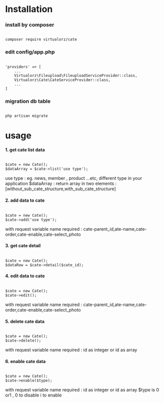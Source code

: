 # Installation #

### install by composer ###
<pre><code>
composer require virtualorz/cate
</code></pre>

### edit config/app.php ###
<pre><code>
'providers' => [
    ...
    Virtualorz\Fileupload\FileuploadServiceProvider::class,
    Virtualorz\Cate\CateServiceProvider::class,
    ...
]
</code></pre>

### migration db table ###
<pre><code>
php artisan migrate
</code></pre>

# usage #
#### 1. get cate list data ####
<pre><code>
$cate = new Cate();
$dataArray = $cate->list('use type');
</code></pre>
use type : eg. news, member , product ...etc, different type in your application
$dataArray : return array in two elements : [without_sub_cate_structure,with_sub_cate_structure]

#### 2. add data to cate ####
<pre><code>
$cate = new Cate();
$cate->add('use type');
</code></pre>
with request variable name required : cate-parent_id,ate-name,cate-order,cate-enable,cate-select_photo

#### 3. get cate detail ####
<pre><code>
$cate = new Cate();
$dataRow = $cate->detail($cate_id);
</code></pre>

#### 4. edit data to cate ####
<pre><code>
$cate = new Cate();
$cate->edit();
</code></pre>
with request variable name required : cate-parent_id,ate-name,cate-order,cate-enable,cate-select_photo

#### 5. delete cate data ####
<pre><code>
$cate = new Cate();
$cate->delete();
</code></pre>
with request variable name required : id as integer or id as array

#### 6. enable cate data ####
<pre><code>
$cate = new Cate();
$cate->enable($type);
</code></pre>
with request variable name required : id as integer or id as array
$type is 0 or1 , 0 to disable i to enable




